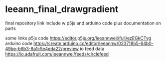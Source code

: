 # leeann_final_drawgradient
final repository link 
include w p5js and arduino code
plus documentation on parts

some links 
p5js code https://editor.p5js.org/leeannweii/full/ezEGkCTvg
arduino code https://create.arduino.cc/editor/leeannw/023718b5-64b0-49be-b6b3-8a1c5e4eda22/preview
io feed data https://io.adafruit.com/leeannwei/feeds/circlefeed
